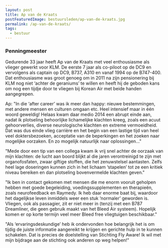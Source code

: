 ```yaml
---
layout: post
title: Ap van de Kraats
postFeaturedImage: bestuursleden/ap-van-de-kraats.jpg
permalink: /ap-van-de-kraats/
tags:
  - bestuur
---
```


### Penningmeester

Gedurende 33 jaar heeft Ap van de Kraats met veel enthousiasme als vlieger gewerkt voor KLM. De eerste 7 jaar als co-piloot op de DC9 en vervolgens als captain op DC9, B737, A310 en vanaf 1994 op de B747-400. Dat enthousiasme was groot genoeg om in 2011 na zijn pensionering bij KLM nog niet ‘achter de geraniums’ te willen en heeft hij de geboden kans om nog een tijdje door te vliegen bij Korean Air met beide handen aangegrepen.

Ap: "In die ‘after career’ was ik meer dan happy: nieuwe bestemmingen, met andere mensen en culturen omgaan etc. Heel intensief maar in één woord geweldig! Helaas kwam daar medio 2014 een abrupt einde aan, nadat ik plotseling behoorlijke lichamelijke klachten kreeg, zoals een acuut gehoorverlies, diverse neurologische klachten en extreme vermoeidheid. Dat was dus einde vlieg carrière en het begin van een lastige tijd van heel veel doktersbezoeken, acceptatie van de beperkingen en het zoeken naar mogelijke oorzaken. En zo mogelijk natuurlijk naar oplossingen..."

"Mede door een tip van een collega kwam ik vrij snel achter de oorzaak van mijn klachten: de lucht aan boord blijkt al die jaren verontreinigd te zijn met organofosfaten, zwaar giftige stoffen, die het zenuwstelsel aantasten. Zelfs heel lage doseringen kunnen zich in het lichaam ‘stapelen’ tot ze een kritiek niveau bereiken en dan plotseling bovenvermelde klachten geven."

"Ik ben in contact gekomen met mensen die me enorm vooruit geholpen hebben met goede begeleiding, voedingssupplementen en therapieën, zoals neurofeedback en Raymedy. Ik heb daar enorme baat bij, waardoor het dagelijkse leven inmiddels weer een stuk ‘normaler’ geworden is. Vliegen, ook als passagier, zit er niet meer in (tenzij met een B787 Dreamliner, die geen gebruik maakt van het Bleed Air systeem). Hopelijk komen er op korte termijn veel meer Bleed free vliegtuigen beschikbaar."

"Als ‘ervaringsdeskundige’ heb ik ondervonden hoe belangrijk het is om tijdig de juiste informatie aangereikt te krijgen en gerichte hulp in te kunnen schakelen. Dat is precies de doelstelling van Stichting Fly Aware!
Ik wil met mijn bijdrage aan de stichting ook anderen op weg helpen!"

